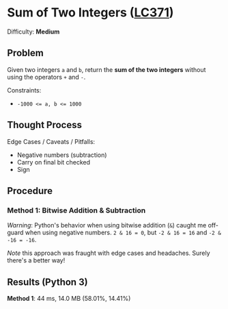 # Sum of Two Integers ([LC371](https://leetcode.com/problems/sum-of-two-integers/))
Difficulty: **Medium**

## Problem

Given two integers `a` and `b`, return the **sum of the two integers** without using the operators `+` and `-`.

Constraints:
- `-1000 <= a, b <= 1000`

## Thought Process

Edge Cases / Caveats / Pitfalls:
- Negative numbers (subtraction)
- Carry on final bit checked
- Sign

## Procedure

### Method 1: Bitwise Addition & Subtraction

*Warning*: Python's behavior when using bitwise addition (`&`) caught me off-guard when using negative numbers.  `2 & 16 = 0`, but `-2 & 16 = 16` and `-2 & -16 = -16`.

*Note* this approach was fraught with edge cases and headaches.  Surely there's a better way!

## Results (Python 3)

**Method 1**:  44 ms, 14.0 MB (58.01%, 14.41%)
